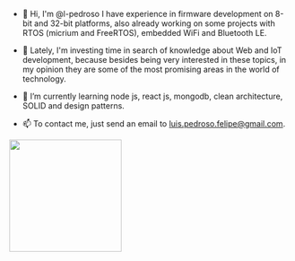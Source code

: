 - 👋 Hi, I'm @l-pedroso I have experience in firmware development on 8-bit and 32-bit platforms, also already working on some projects with RTOS (micrium and FreeRTOS), embedded WiFi and Bluetooth LE.

- 👀 Lately, I'm investing time in search of knowledge about Web and IoT development, because besides being very interested in these topics, in my opinion they are some of the most promising areas in the world of technology.

- 🌱 I’m currently learning node js, react js, mongodb, clean architecture, SOLID and design patterns.

- 📫 To contact me, just send an email to luis.pedroso.felipe@gmail.com.

<img src="https://media.giphy.com/media/L8K62iTDkzGX6/giphy.gif" width="200" height="auto"  />



<!---
l-pedroso/l-pedroso is a ✨ special ✨ repository because its `README.md` (this file) appears on your GitHub profile.
You can click the Preview link to take a look at your changes.
--->
